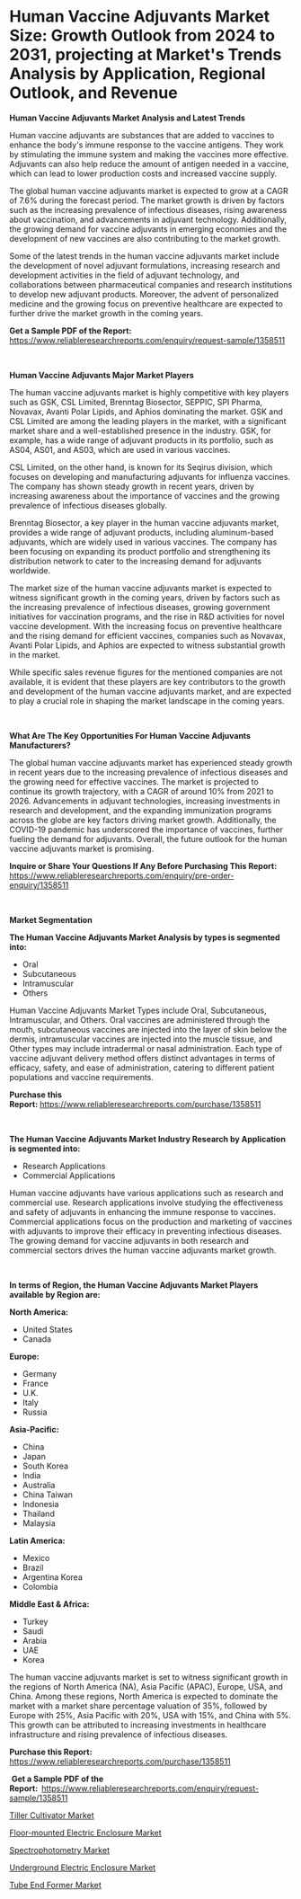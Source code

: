 <p><h1>Human Vaccine Adjuvants Market Size: Growth Outlook from 2024 to 2031, projecting at Market's Trends Analysis by Application, Regional Outlook, and Revenue</h1></p><p><strong>Human Vaccine Adjuvants Market Analysis and Latest Trends</strong></p>
<p><p>Human vaccine adjuvants are substances that are added to vaccines to enhance the body's immune response to the vaccine antigens. They work by stimulating the immune system and making the vaccines more effective. Adjuvants can also help reduce the amount of antigen needed in a vaccine, which can lead to lower production costs and increased vaccine supply.</p><p>The global human vaccine adjuvants market is expected to grow at a CAGR of 7.6% during the forecast period. The market growth is driven by factors such as the increasing prevalence of infectious diseases, rising awareness about vaccination, and advancements in adjuvant technology. Additionally, the growing demand for vaccine adjuvants in emerging economies and the development of new vaccines are also contributing to the market growth.</p><p>Some of the latest trends in the human vaccine adjuvants market include the development of novel adjuvant formulations, increasing research and development activities in the field of adjuvant technology, and collaborations between pharmaceutical companies and research institutions to develop new adjuvant products. Moreover, the advent of personalized medicine and the growing focus on preventive healthcare are expected to further drive the market growth in the coming years.</p></p>
<p><strong>Get a Sample PDF of the Report:&nbsp;</strong> <a href="https://www.reliableresearchreports.com/enquiry/request-sample/1358511">https://www.reliableresearchreports.com/enquiry/request-sample/1358511</a></p>
<p>&nbsp;</p>
<p><strong>Human Vaccine Adjuvants Major Market Players</strong></p>
<p><p>The human vaccine adjuvants market is highly competitive with key players such as GSK, CSL Limited, Brenntag Biosector, SEPPIC, SPI Pharma, Novavax, Avanti Polar Lipids, and Aphios dominating the market. GSK and CSL Limited are among the leading players in the market, with a significant market share and a well-established presence in the industry. GSK, for example, has a wide range of adjuvant products in its portfolio, such as AS04, AS01, and AS03, which are used in various vaccines.</p><p>CSL Limited, on the other hand, is known for its Seqirus division, which focuses on developing and manufacturing adjuvants for influenza vaccines. The company has shown steady growth in recent years, driven by increasing awareness about the importance of vaccines and the growing prevalence of infectious diseases globally.</p><p>Brenntag Biosector, a key player in the human vaccine adjuvants market, provides a wide range of adjuvant products, including aluminum-based adjuvants, which are widely used in various vaccines. The company has been focusing on expanding its product portfolio and strengthening its distribution network to cater to the increasing demand for adjuvants worldwide.</p><p>The market size of the human vaccine adjuvants market is expected to witness significant growth in the coming years, driven by factors such as the increasing prevalence of infectious diseases, growing government initiatives for vaccination programs, and the rise in R&D activities for novel vaccine development. With the increasing focus on preventive healthcare and the rising demand for efficient vaccines, companies such as Novavax, Avanti Polar Lipids, and Aphios are expected to witness substantial growth in the market.</p><p>While specific sales revenue figures for the mentioned companies are not available, it is evident that these players are key contributors to the growth and development of the human vaccine adjuvants market, and are expected to play a crucial role in shaping the market landscape in the coming years.</p></p>
<p>&nbsp;</p>
<p><strong>What Are The Key Opportunities For Human Vaccine Adjuvants Manufacturers?</strong></p>
<p><p>The global human vaccine adjuvants market has experienced steady growth in recent years due to the increasing prevalence of infectious diseases and the growing need for effective vaccines. The market is projected to continue its growth trajectory, with a CAGR of around 10% from 2021 to 2026. Advancements in adjuvant technologies, increasing investments in research and development, and the expanding immunization programs across the globe are key factors driving market growth. Additionally, the COVID-19 pandemic has underscored the importance of vaccines, further fueling the demand for adjuvants. Overall, the future outlook for the human vaccine adjuvants market is promising.</p></p>
<p><strong>Inquire or Share Your Questions If Any Before Purchasing This Report:</strong> <a href="https://www.reliableresearchreports.com/enquiry/pre-order-enquiry/1358511">https://www.reliableresearchreports.com/enquiry/pre-order-enquiry/1358511</a></p>
<p>&nbsp;</p>
<p><strong>Market Segmentation</strong></p>
<p><strong>The Human Vaccine Adjuvants Market Analysis by types is segmented into:</strong></p>
<p><ul><li>Oral</li><li>Subcutaneous</li><li>Intramuscular</li><li>Others</li></ul></p>
<p><p>Human Vaccine Adjuvants Market Types include Oral, Subcutaneous, Intramuscular, and Others. Oral vaccines are administered through the mouth, subcutaneous vaccines are injected into the layer of skin below the dermis, intramuscular vaccines are injected into the muscle tissue, and Other types may include intradermal or nasal administration. Each type of vaccine adjuvant delivery method offers distinct advantages in terms of efficacy, safety, and ease of administration, catering to different patient populations and vaccine requirements.</p></p>
<p><strong>Purchase this Report:&nbsp;</strong><a href="https://www.reliableresearchreports.com/purchase/1358511">https://www.reliableresearchreports.com/purchase/1358511</a></p>
<p>&nbsp;</p>
<p><strong>The Human Vaccine Adjuvants Market Industry Research by Application is segmented into:</strong></p>
<p><ul><li>Research Applications</li><li>Commercial Applications</li></ul></p>
<p><p>Human vaccine adjuvants have various applications such as research and commercial use. Research applications involve studying the effectiveness and safety of adjuvants in enhancing the immune response to vaccines. Commercial applications focus on the production and marketing of vaccines with adjuvants to improve their efficacy in preventing infectious diseases. The growing demand for vaccine adjuvants in both research and commercial sectors drives the human vaccine adjuvants market growth.</p></p>
<p>&nbsp;</p>
<p><strong>In terms of Region, the Human Vaccine Adjuvants Market Players available by Region are:</strong></p>
<p>
    <p> <strong> North America: </strong>
        <ul>
            <li>United States</li>
            <li>Canada</li>
        </ul>
        </p> 
    <p> <strong> Europe: </strong>
        <ul>
            <li>Germany</li>
            <li>France</li>
            <li>U.K.</li>
            <li>Italy</li>
            <li>Russia</li>
        </ul>
        </p> 
    <p> <strong> Asia-Pacific: </strong>
        <ul>
            <li>China</li>
            <li>Japan</li>
            <li>South Korea</li>
            <li>India</li>
            <li>Australia</li>
            <li>China Taiwan</li>
            <li>Indonesia</li>
            <li>Thailand</li>
            <li>Malaysia</li>
        </ul>
        </p> 
    <p> <strong> Latin America: </strong>
        <ul>
            <li>Mexico</li>
            <li>Brazil</li>
            <li>Argentina Korea</li>
            <li>Colombia</li>
        </ul>
        </p> 
    <p> <strong> Middle East & Africa: </strong>
        <ul>
            <li>Turkey</li>
            <li>Saudi</li>
            <li>Arabia</li>
            <li>UAE</li>
            <li>Korea</li>
        </ul>
    </p>
    </p>
<p><p>The human vaccine adjuvants market is set to witness significant growth in the regions of North America (NA), Asia Pacific (APAC), Europe, USA, and China. Among these regions, North America is expected to dominate the market with a market share percentage valuation of 35%, followed by Europe with 25%, Asia Pacific with 20%, USA with 15%, and China with 5%. This growth can be attributed to increasing investments in healthcare infrastructure and rising prevalence of infectious diseases.</p></p>
<p><strong>Purchase this Report: </strong><a href="https://www.reliableresearchreports.com/purchase/1358511">https://www.reliableresearchreports.com/purchase/1358511</a></p>
<p>&nbsp;<strong>Get a Sample PDF of the Report:&nbsp;&nbsp;</strong><a href="https://www.reliableresearchreports.com/enquiry/request-sample/1358511">https://www.reliableresearchreports.com/enquiry/request-sample/1358511</a></p>
<p><strong></strong></p>
<p><p><a href="https://medium.com/p/ef0ae8aff1e3/edit">Tiller Cultivator Market</a></p><p><a href="https://github.com/okotobwrhuteie/Market-Research-Report-List-1/blob/main/floor-mounted-electric-enclosure-market.md">Floor-mounted Electric Enclosure Market</a></p><p><a href="https://medium.com/@bobbyreynolds76g/spectrophotometry-nbsp-market-focuses-on-market-share-size-and-projected-forecast-till-2031-f93f5338ae2f">Spectrophotometry Market</a></p><p><a href="https://github.com/ashepherd82/Market-Research-Report-List-3/blob/main/underground-electric-enclosure-market.md">Underground Electric Enclosure Market</a></p><p><a href="https://medium.com/p/0c6e162ee702/edit">Tube End Former Market</a></p></p>